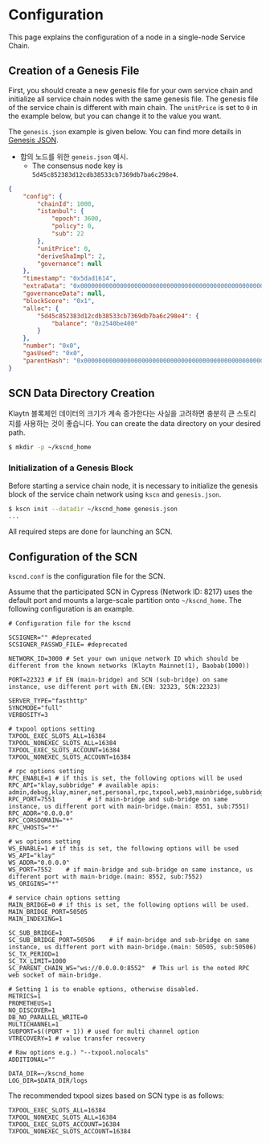 # Configuration <a id="configuration"></a>

This page explains the configuration of a node in a single-node Service Chain.

## Creation of a Genesis File <a id="creation-of-a-genesis-file"></a>

First, you should create a new genesis file for your own service chain and initialize all service chain nodes with the same genesis file. The genesis file of the service chain is different with main chain. The `unitPrice` is set to `0` in the example below, but you can change it to the value you want.

The `genesis.json` example is given below. You can find more details in [Genesis JSON](../../genesis.md).

* 합의 노드를 위한 `geneis.json` 예시.
  * The consensus node key is `5d45c852383d12cdb38533cb7369db7ba6c298e4`.

```json
{
    "config": {
        "chainId": 1000,
        "istanbul": {
            "epoch": 3600,
            "policy": 0,
            "sub": 22
        },
        "unitPrice": 0,
        "deriveShaImpl": 2,
        "governance": null
    },
    "timestamp": "0x5dad1614",
    "extraData": "0x0000000000000000000000000000000000000000000000000000000000000000f85ad5945d45c852383d12cdb38533cb7369db7ba6c298e4b8410000000000000000000000000000000000000000000000000000000000000000000000000000000000000000000000000000000000000000000000000000000000c0",
    "governanceData": null,
    "blockScore": "0x1",
    "alloc": {
        "5d45c852383d12cdb38533cb7369db7ba6c298e4": {
            "balance": "0x2540be400"
        }
    },
    "number": "0x0",
    "gasUsed": "0x0",
    "parentHash": "0x0000000000000000000000000000000000000000000000000000000000000000"
}
```


## SCN Data Directory Creation <a id="scn-data-directory-creation"></a>

Klaytn 블록체인 데이터의 크기가 계속 증가한다는 사실을 고려하면 충분히 큰 스토리지를 사용하는 것이 좋습니다. You can create the data directory on your desired path.

```bash
$ mkdir -p ~/kscnd_home
```

### Initialization of a Genesis Block <a id="initialization-of-a-genesis-block"></a>

Before starting a service chain node, it is necessary to initialize the genesis block of the service chain network using `kscn` and `genesis.json`.

```bash
$ kscn init --datadir ~/kscnd_home genesis.json
...
```

All required steps are done for launching an SCN.

## Configuration of the SCN <a id="configuration-of-the-scn"></a>

`kscnd.conf` is the configuration file for the SCN.

Assume that the participated SCN in Cypress (Network ID: 8217) uses the default port and mounts a large-scale partition onto `~/kscnd_home`.  The following configuration is an example.

```
# Configuration file for the kscnd

SCSIGNER="" #deprecated 
SCSIGNER_PASSWD_FILE= #deprecated

NETWORK_ID=3000 # Set your own unique network ID which should be different from the known networks (Klaytn Mainnet(1), Baobab(1000))

PORT=22323 # if EN (main-bridge) and SCN (sub-bridge) on same instance, use different port with EN.(EN: 32323, SCN:22323)

SERVER_TYPE="fasthttp"
SYNCMODE="full"
VERBOSITY=3

# txpool options setting
TXPOOL_EXEC_SLOTS_ALL=16384
TXPOOL_NONEXEC_SLOTS_ALL=16384
TXPOOL_EXEC_SLOTS_ACCOUNT=16384
TXPOOL_NONEXEC_SLOTS_ACCOUNT=16384

# rpc options setting
RPC_ENABLE=1 # if this is set, the following options will be used
RPC_API="klay,subbridge" # available apis: admin,debug,klay,miner,net,personal,rpc,txpool,web3,mainbridge,subbridge
RPC_PORT=7551         # if main-bridge and sub-bridge on same instance, us different port with main-bridge.(main: 8551, sub:7551)
RPC_ADDR="0.0.0.0"
RPC_CORSDOMAIN="*"
RPC_VHOSTS="*"

# ws options setting
WS_ENABLE=1 # if this is set, the following options will be used
WS_API="klay"
WS_ADDR="0.0.0.0"
WS_PORT=7552    # if main-bridge and sub-bridge on same instance, us different port with main-bridge.(main: 8552, sub:7552)
WS_ORIGINS="*"

# service chain options setting
MAIN_BRIDGE=0 # if this is set, the following options will be used.
MAIN_BRIDGE_PORT=50505
MAIN_INDEXING=1

SC_SUB_BRIDGE=1
SC_SUB_BRIDGE_PORT=50506    # if main-bridge and sub-bridge on same instance, us different port with main-bridge.(main: 50505, sub:50506)
SC_TX_PERIOD=1
SC_TX_LIMIT=1000
SC_PARENT_CHAIN_WS="ws://0.0.0.0:8552"  # This url is the noted RPC web socket of main-bridge.

# Setting 1 is to enable options, otherwise disabled.
METRICS=1
PROMETHEUS=1
NO_DISCOVER=1
DB_NO_PARALLEL_WRITE=0
MULTICHANNEL=1
SUBPORT=$((PORT + 1)) # used for multi channel option
VTRECOVERY=1 # value transfer recovery

# Raw options e.g.) "--txpool.nolocals"
ADDITIONAL=""

DATA_DIR=~/kscnd_home
LOG_DIR=$DATA_DIR/logs
```

The recommended txpool sizes based on SCN type is as follows:

```
TXPOOL_EXEC_SLOTS_ALL=16384
TXPOOL_NONEXEC_SLOTS_ALL=16384
TXPOOL_EXEC_SLOTS_ACCOUNT=16384
TXPOOL_NONEXEC_SLOTS_ACCOUNT=16384
```


